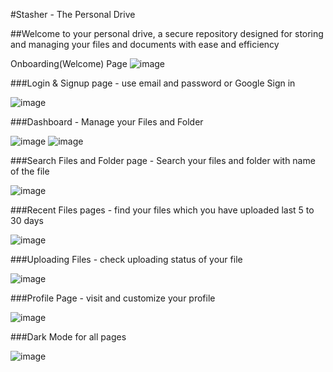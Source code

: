 #Stasher - The Personal Drive

##Welcome to your personal drive, a secure repository designed for storing and managing your files and documents with ease and efficiency

Onboarding(Welcome) Page
![image](https://github.com/RahulDew/DriveProject/assets/86983295/368f2cd6-756e-4f56-8016-4328644a5ea8)


###Login & Signup page - use email and password or Google Sign in 

![image](https://github.com/RahulDew/DriveProject/assets/86983295/3ec2e644-9692-4935-9090-1f63ba7ee112)


###Dashboard - Manage your Files and Folder 

![image](https://github.com/RahulDew/DriveProject/assets/86983295/2fdcea7e-d433-441e-8b42-91af15a52e8b)
![image](https://github.com/RahulDew/DriveProject/assets/86983295/4761bd5d-ced3-4326-890c-d135adf614bf)


###Search Files and Folder page - Search your files and folder with name of the file

![image](https://github.com/RahulDew/DriveProject/assets/86983295/67e2f104-aa9f-4977-a720-29413f62c945)


###Recent Files pages - find your files which you have uploaded last 5 to  30 days

![image](https://github.com/RahulDew/DriveProject/assets/86983295/1365ab10-010a-441b-8fb2-785cffe386b6)


###Uploading Files - check uploading status of your file

![image](https://github.com/RahulDew/DriveProject/assets/86983295/fa50dd09-779a-4dd5-948a-b02ce6746c45)


###Profile Page - visit and customize your profile

![image](https://github.com/RahulDew/DriveProject/assets/86983295/e6d225ca-430e-4c14-9904-d2224ae4f4be)


###Dark Mode for all pages 

![image](https://github.com/RahulDew/DriveProject/assets/86983295/f5b2e989-cda7-442b-910b-6574e298de3f)

